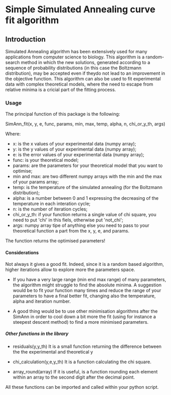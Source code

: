 # Simple Simulated Annealing curve fit algorithm

## Introduction
Simulated Annealing algorithm has been extensively used for many applications from computer science to biology. This algorithm is a random-search method in which the new solutions, generated according to a sequence of probability distributions (in this case the Boltzmann distribution), may be accepted even if theydo not lead to an improvement in the objective function. This algorithm can also be used to fit experimental data with complex theoretical models, where the need to escape from relative minima is a cricial part of the fitting process.

### Usage
The principal function of this package is the following:

SimAnn_fit(x, y, e, func, params, min, max, temp, alpha, n, chi_or_y_th, args)

Where:
- x:           is the x values of your experimental data (numpy array);
- y:           is the y values of your experimental data (numpy array);
- e:           is the error values of your experimental data (numpy array);
- func:        is your theoretical model;
- params:      are the parameters for your theoretical model that you want to optimise;
- min and max: are two different numpy arrays with the min and the max of your params array;
- temp:        is the temperature of the simulated annealing (for the Boltzmann distribution);
- alpha:       is a number between 0 and 1 expressing the decreasing of the temperature in each interation cycle;
- n:           is the number of iteration cycles;
- chi_or_y_th: if your function returns a single value of chi square, you need to put 'chi' in this fiels, otherwise put 'not_chi';
- args:        numpy array tipe of anything else you need to pass to your theoretical function a part from the x, y, e, and params.

The function returns the optimised parameters!

#### Considerations
Not always it gives a good fit. Indeed, since it is a random based algorithm, higher iterations allow to explore more the parameters space.
- If you have a very large range (min end max range) of many parameters, the algorithm might struggle to find the absolute minima. A suggestion would be to fit your function many times and reduce the range of your parameters to have a final better fit, changing also the temperature, alpha and iteration number.

- A good thing would be to use other minimisation algorithms after the SimAnn in order to cool down a bit more the fit (using for instance a steepest descent method) to find a more minimised parameters.

##### Other functions in the library
- residuals(y,y_th)
It is a small function returning the difference between the the experimental and theoretical y

- chi_calculation(y,e,y_th)
It is a function calculating the chi square.

- array_round(array)
If it is useful, is a function rounding each element within an array to the second digit after the decimal point.

All these functions can be imported and called within your python script.